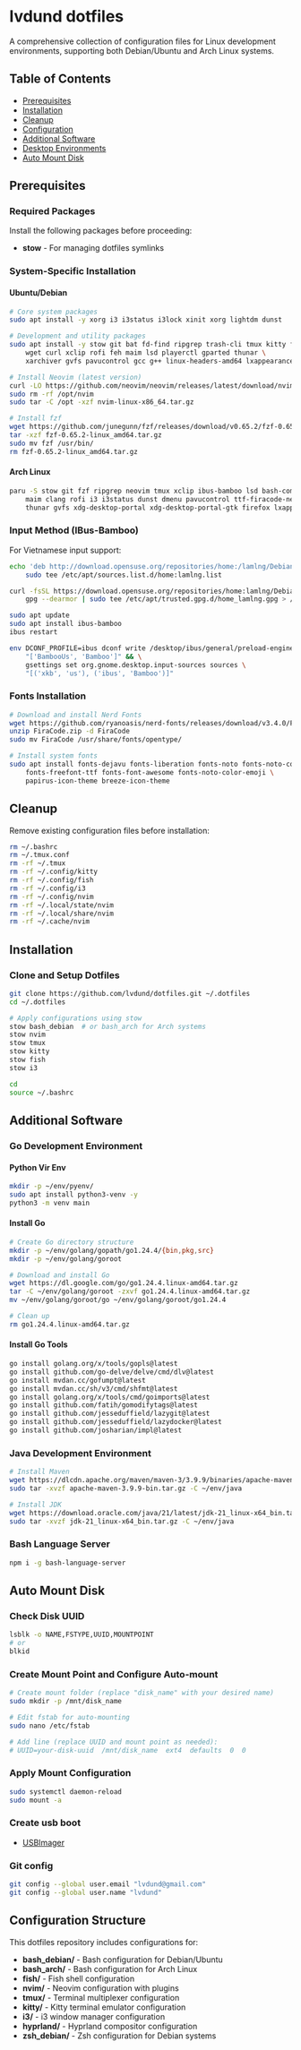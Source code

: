 # lvdund dotfiles

A comprehensive collection of configuration files for Linux development environments, supporting both Debian/Ubuntu and Arch Linux systems.

## Table of Contents

- [Prerequisites](#prerequisites)
- [Installation](#installation)
- [Cleanup](#cleanup)
- [Configuration](#configuration)
- [Additional Software](#additional-software)
- [Desktop Environments](#desktop-environments)
- [Auto Mount Disk](#auto-mount-disk)

## Prerequisites

### Required Packages

Install the following packages before proceeding:

- **stow** - For managing dotfiles symlinks

### System-Specific Installation

#### Ubuntu/Debian

```bash
# Core system packages
sudo apt install -y xorg i3 i3status i3lock xinit xorg lightdm dunst

# Development and utility packages
sudo apt install -y stow git bat fd-find ripgrep trash-cli tmux kitty fish \
    wget curl xclip rofi feh maim lsd playerctl gparted thunar \
    xarchiver gvfs pavucontrol gcc g++ linux-headers-amd64 lxappearance clangd

# Install Neovim (latest version)
curl -LO https://github.com/neovim/neovim/releases/latest/download/nvim-linux-x86_64.tar.gz
sudo rm -rf /opt/nvim
sudo tar -C /opt -xzf nvim-linux-x86_64.tar.gz

# Install fzf
wget https://github.com/junegunn/fzf/releases/download/v0.65.2/fzf-0.65.2-linux_amd64.tar.gz
tar -xzf fzf-0.65.2-linux_amd64.tar.gz
sudo mv fzf /usr/bin/
rm fzf-0.65.2-linux_amd64.tar.gz
```

#### Arch Linux

```bash
paru -S stow git fzf ripgrep neovim tmux xclip ibus-bamboo lsd bash-completion \
    maim clang rofi i3 i3status dunst dmenu pavucontrol ttf-firacode-nerd feh \
    thunar gvfs xdg-desktop-portal xdg-desktop-portal-gtk firefox lxappearance
```

### Input Method (IBus-Bamboo)

For Vietnamese input support:

```bash
echo 'deb http://download.opensuse.org/repositories/home:/lamlng/Debian_12/ /' | \
    sudo tee /etc/apt/sources.list.d/home:lamlng.list

curl -fsSL https://download.opensuse.org/repositories/home:lamlng/Debian_12/Release.key | \
    gpg --dearmor | sudo tee /etc/apt/trusted.gpg.d/home_lamlng.gpg > /dev/null

sudo apt update
sudo apt install ibus-bamboo
ibus restart

env DCONF_PROFILE=ibus dconf write /desktop/ibus/general/preload-engines \
    "['BambooUs', 'Bamboo']" && \
    gsettings set org.gnome.desktop.input-sources sources \
    "[('xkb', 'us'), ('ibus', 'Bamboo')]"
```

### Fonts Installation

```bash
# Download and install Nerd Fonts
wget https://github.com/ryanoasis/nerd-fonts/releases/download/v3.4.0/FiraCode.zip
unzip FiraCode.zip -d FiraCode
sudo mv FiraCode /usr/share/fonts/opentype/

# Install system fonts
sudo apt install fonts-dejavu fonts-liberation fonts-noto fonts-noto-core \
    fonts-freefont-ttf fonts-font-awesome fonts-noto-color-emoji \
    papirus-icon-theme breeze-icon-theme
```

## Cleanup

Remove existing configuration files before installation:

```bash
rm ~/.bashrc
rm ~/.tmux.conf
rm -rf ~/.tmux
rm -rf ~/.config/kitty
rm -rf ~/.config/fish
rm -rf ~/.config/i3
rm -rf ~/.config/nvim
rm -rf ~/.local/state/nvim
rm -rf ~/.local/share/nvim
rm -rf ~/.cache/nvim
```

## Installation

### Clone and Setup Dotfiles

```bash
git clone https://github.com/lvdund/dotfiles.git ~/.dotfiles
cd ~/.dotfiles 

# Apply configurations using stow
stow bash_debian  # or bash_arch for Arch systems
stow nvim
stow tmux
stow kitty
stow fish
stow i3

cd
source ~/.bashrc
```

## Additional Software

### Go Development Environment

#### Python Vir Env

```bash
mkdir -p ~/env/pyenv/
sudo apt install python3-venv -y
python3 -m venv main
```

#### Install Go

```bash
# Create Go directory structure
mkdir -p ~/env/golang/gopath/go1.24.4/{bin,pkg,src}
mkdir -p ~/env/golang/goroot

# Download and install Go
wget https://dl.google.com/go/go1.24.4.linux-amd64.tar.gz
tar -C ~/env/golang/goroot -zxvf go1.24.4.linux-amd64.tar.gz
mv ~/env/golang/goroot/go ~/env/golang/goroot/go1.24.4

# Clean up
rm go1.24.4.linux-amd64.tar.gz
```

#### Install Go Tools

```bash
go install golang.org/x/tools/gopls@latest
go install github.com/go-delve/delve/cmd/dlv@latest
go install mvdan.cc/gofumpt@latest
go install mvdan.cc/sh/v3/cmd/shfmt@latest
go install golang.org/x/tools/cmd/goimports@latest
go install github.com/fatih/gomodifytags@latest
go install github.com/jesseduffield/lazygit@latest
go install github.com/jesseduffield/lazydocker@latest
go install github.com/josharian/impl@latest
```

### Java Development Environment

```bash
# Install Maven
wget https://dlcdn.apache.org/maven/maven-3/3.9.9/binaries/apache-maven-3.9.9-bin.tar.gz
sudo tar -xvzf apache-maven-3.9.9-bin.tar.gz -C ~/env/java

# Install JDK
wget https://download.oracle.com/java/21/latest/jdk-21_linux-x64_bin.tar.gz
sudo tar -xvzf jdk-21_linux-x64_bin.tar.gz -C ~/env/java
```

### Bash Language Server

```bash
npm i -g bash-language-server
```

## Auto Mount Disk

### Check Disk UUID

```bash
lsblk -o NAME,FSTYPE,UUID,MOUNTPOINT
# or
blkid
```

### Create Mount Point and Configure Auto-mount

```bash
# Create mount folder (replace "disk_name" with your desired name)
sudo mkdir -p /mnt/disk_name

# Edit fstab for auto-mounting
sudo nano /etc/fstab

# Add line (replace UUID and mount point as needed):
# UUID=your-disk-uuid  /mnt/disk_name  ext4  defaults  0  0
```

### Apply Mount Configuration

```bash
sudo systemctl daemon-reload
sudo mount -a
```

### Create usb boot

- [USBImager](https://gitlab.com/bztsrc/usbimager)

### Git config

```bash
git config --global user.email "lvdund@gmail.com"
git config --global user.name "lvdund"
```

## Configuration Structure

This dotfiles repository includes configurations for:

- **bash_debian/** - Bash configuration for Debian/Ubuntu
- **bash_arch/** - Bash configuration for Arch Linux  
- **fish/** - Fish shell configuration
- **nvim/** - Neovim configuration with plugins
- **tmux/** - Terminal multiplexer configuration
- **kitty/** - Kitty terminal emulator configuration
- **i3/** - i3 window manager configuration
- **hyprland/** - Hyprland compositor configuration
- **zsh_debian/** - Zsh configuration for Debian systems

